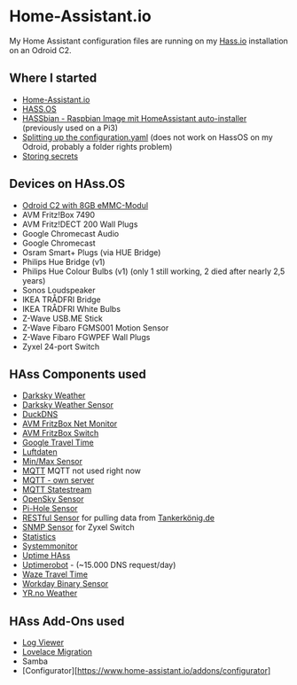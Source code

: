 # Home-Assistant.io

My Home Assistant configuration files are running on my [Hass.io](https://www.home-assistant.io/hassio/) installation on an Odroid C2.


## Where I started

- [Home-Assistant.io](https://home-assistant.io/) 
- [HASS.OS](https://www.home-assistant.io/hassio/)
- [HASSbian - Raspbian Image mit HomeAssistant auto-installer](https://home-assistant.io/docs/configuration/splitting_configuration/) (previously used on a Pi3)
- [Splitting up the configuration.yaml](https://github.com/cbulock/home-assistant-configs) (does not work on HassOS on my Odroid, probably a folder rights problem)
- [Storing secrets](https://home-assistant.io/docs/configuration/secrets/)


## Devices on HAss.OS

- [Odroid C2 with 8GB eMMC-Modul](https://www.pollin.de/p/odroid-c2-set-mit-8-gb-emmc-modul-gehaeuse-und-netzteil-810531)
- AVM Fritz!Box 7490
- AVM Fritz!DECT 200 Wall Plugs
- Google Chromecast Audio
- Google Chromecast
- Osram Smart+ Plugs (via HUE Bridge)
- Philips Hue Bridge (v1)
- Philips Hue Colour Bulbs (v1) (only 1 still working, 2 died after nearly 2,5 years)
- Sonos Loudspeaker
- IKEA TRÅDFRI Bridge
- IKEA TRÅDFRI White Bulbs
- Z-Wave USB.ME Stick
- Z-Wave Fibaro FGMS001 Motion Sensor
- Z-Wave Fibaro FGWPEF Wall Plugs
- Zyxel 24-port Switch

## HAss Components used

- [Darksky Weather](https://www.home-assistant.io/components/weather.darksky/)
- [Darksky Weather Sensor](https://www.home-assistant.io/components/sensor.darksky/)
- [DuckDNS](https://www.home-assistant.io/components/duckdns/)
- [AVM FritzBox Net Monitor](https://www.home-assistant.io/components/sensor.fritzbox_netmonitor/)
- [AVM FritzBox Switch](https://www.home-assistant.io/components/switch.fritzdect/)
- [Google Travel Time](https://www.home-assistant.io/components/sensor.google_travel_time/)
- [Luftdaten](https://www.home-assistant.io/components/sensor.luftdaten/)
- [Min/Max Sensor](https://www.home-assistant.io/components/sensor.min_max/)
- [MQTT](https://www.home-assistant.io/components/mqtt/) MQTT not used right now
- [MQTT - own server](https://www.home-assistant.io/docs/mqtt/broker#run-your-own)
- [MQTT Statestream](https://www.home-assistant.io/components/mqtt_statestream/)
- [OpenSky Sensor](https://www.home-assistant.io/components/sensor.opensky/)
- [Pi-Hole Sensor](https://www.home-assistant.io/components/sensor.pi_hole/)
- [RESTful Sensor](https://www.home-assistant.io/components/sensor.rest/) for pulling data from [Tankerkönig.de](http://www.tankerkoenig.de/)
- [SNMP Sensor](https://www.home-assistant.io/components/sensor.snmp/) for Zyxel Switch
- [Statistics](https://www.home-assistant.io/components/sensor.statistics/)
- [Systemmonitor](https://www.home-assistant.io/components/sensor.systemmonitor/)
- [Uptime HAss](https://www.home-assistant.io/components/sensor.uptime/)
- [Uptimerobot](https://www.home-assistant.io/components/binary_sensor.uptimerobot/) - (~15.000 DNS request/day)
- [Waze Travel Time](https://www.home-assistant.io/components/sensor.waze_travel_time/)
- [Workday Binary Sensor](https://www.home-assistant.io/components/binary_sensor.workday/)
- [YR.no Weather](https://www.home-assistant.io/components/sensor.yr/)

## HAss Add-Ons used
- [Log Viewer](https://community.home-assistant.io/t/community-hass-io-add-on-log-viewer/64377)
- [Lovelace Migration](https://community.home-assistant.io/t/community-hass-io-add-on-lovelace-migration/61552)
- Samba
- [Configurator][https://www.home-assistant.io/addons/configurator]

